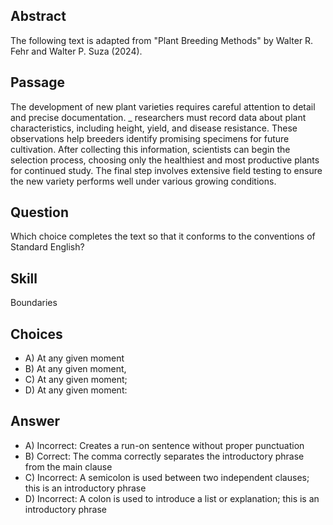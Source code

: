 ## Abstract
The following text is adapted from "Plant Breeding Methods" by Walter R. Fehr and Walter P. Suza (2024).

## Passage
The development of new plant varieties requires careful attention to detail and precise documentation. _ researchers must record data about plant characteristics, including height, yield, and disease resistance. These observations help breeders identify promising specimens for future cultivation. After collecting this information, scientists can begin the selection process, choosing only the healthiest and most productive plants for continued study. The final step involves extensive field testing to ensure the new variety performs well under various growing conditions.

## Question
Which choice completes the text so that it conforms to the conventions of Standard English?

## Skill
Boundaries

## Choices
- A) At any given moment
- B) At any given moment,
- C) At any given moment;
- D) At any given moment:

## Answer
- A) Incorrect: Creates a run-on sentence without proper punctuation
- B) Correct: The comma correctly separates the introductory phrase from the main clause
- C) Incorrect: A semicolon is used between two independent clauses; this is an introductory phrase
- D) Incorrect: A colon is used to introduce a list or explanation; this is an introductory phrase